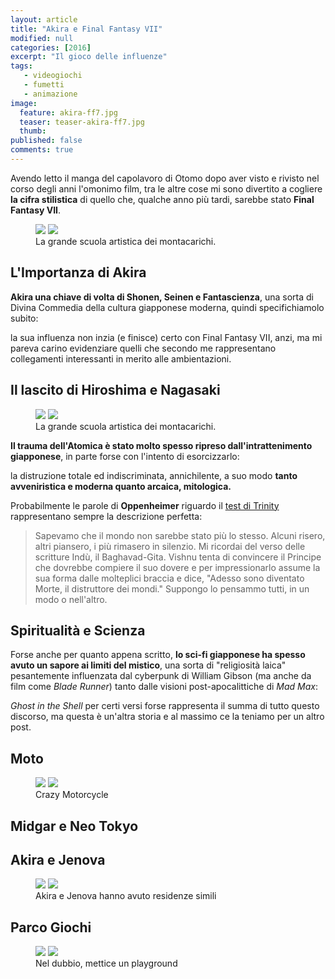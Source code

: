```yaml
---
layout: article
title: "Akira e Final Fantasy VII"
modified: null
categories: [2016]
excerpt: "Il gioco delle influenze"
tags: 
   - videogiochi
   - fumetti
   - animazione
image: 
  feature: akira-ff7.jpg
  teaser: teaser-akira-ff7.jpg
  thumb: 
published: false
comments: true
---
```


Avendo letto il manga del capolavoro di Otomo dopo aver visto e rivisto nel corso degli anni l'omonimo film, tra le altre cose mi sono divertito a cogliere **la cifra stilistica** di quello che, qualche anno più tardi, sarebbe stato **Final Fantasy VII**.

<figure class="half">
	<img src="//gallery/akira-ff7/akira1.jpg">
	<img src="//gallery/akira-ff7/ffvii-1.jpg">
	<figcaption>La grande scuola artistica dei montacarichi.</figcaption>
</figure>

## L'Importanza di Akira

**Akira una chiave di volta di Shonen, Seinen e Fantascienza**, una sorta di Divina Commedia della cultura giapponese moderna, quindi specifichiamolo subito: 

la sua influenza non inzia (e finisce) certo con Final Fantasy VII, anzi, ma mi pareva carino evidenziare quelli che secondo me rappresentano collegamenti interessanti in merito alle ambientazioni.

## Il lascito di Hiroshima e Nagasaki

<figure class="half">
	<img src="//gallery/akira-ff7/akira4.jpg">
	<img src="//gallery/akira-ff7/ffvii-4.jpg">
	<figcaption>La grande scuola artistica dei montacarichi.</figcaption>
</figure>

**Il trauma dell'Atomica è stato molto spesso ripreso dall'intrattenimento giapponese**, in parte forse con l'intento di esorcizzarlo:

la distruzione totale ed indiscriminata, annichilente, a suo modo **tanto avveniristica e moderna quanto arcaica, mitologica.** 

Probabilmente le parole di **Oppenheimer** riguardo il [test di Trinity](https://it.wikipedia.org/wiki/Trinity_%28test_nucleare%29) rappresentano sempre la descrizione perfetta:

> Sapevamo che il mondo non sarebbe stato più lo stesso. Alcuni risero, altri piansero, i più rimasero in silenzio. Mi ricordai del verso delle scritture Indù, il Baghavad-Gita. Vishnu tenta di convincere il Principe che dovrebbe compiere il suo dovere e per impressionarlo assume la sua forma dalle molteplici braccia e dice, "Adesso sono diventato Morte, il distruttore dei mondi." Suppongo lo pensammo tutti, in un modo o nell'altro.

## Spiritualità e Scienza

Forse anche per quanto appena scritto, **lo sci-fi giapponese ha spesso avuto un sapore ai limiti del mistico**, una sorta di "religiosità laica" pesantemente influenzata dal cyberpunk di William Gibson (ma anche da film come _Blade Runner_) tanto dalle visioni post-apocalittiche di _Mad Max_:

_Ghost in the Shell_ per certi versi forse rappresenta il summa di tutto questo discorso, ma questa è un'altra storia e al massimo ce la teniamo per un altro post.

## Moto

<figure class="half">
	<img src="//gallery/akira-ff7/akira-moto.jpg">
	<img src="//gallery/akira-ff7/ffvii-moto.jpg">
	<figcaption>Crazy Motorcycle</figcaption>
</figure>

## Midgar e Neo Tokyo

## Akira e Jenova

<figure class="half">
	<img src="//gallery/akira-ff7/akira3.jpg">
	<img src="//gallery/akira-ff7/ffvii-3.jpg">
	<figcaption>Akira e Jenova hanno avuto residenze simili</figcaption>
</figure>

## Parco Giochi

<figure class="half">
	<img src="//gallery/akira-ff7/akira2.jpg">
	<img src="//gallery/akira-ff7/ffvii-2.jpg">
	<figcaption>Nel dubbio, mettice un playground</figcaption>
</figure>

